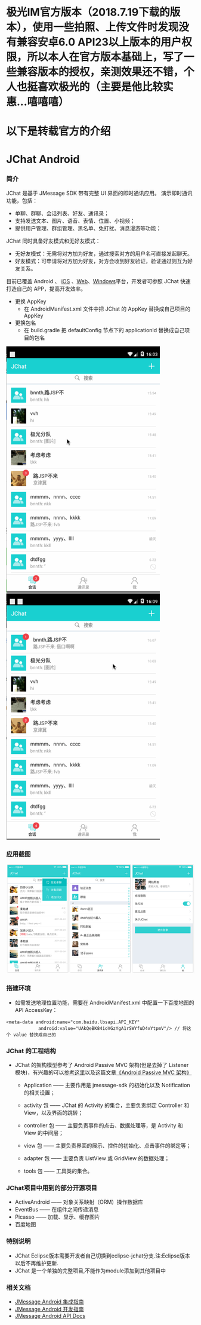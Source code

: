 # 极光IM官方版本（2018.7.19下载的版本），使用一些拍照、上传文件时发现没有兼容安卓6.0 API23以上版本的用户权限，所以本人在官方版本基础上，写了一些兼容版本的授权，亲测效果还不错，个人也挺喜欢极光的（主要是他比较实惠...嘻嘻嘻）

# 以下是转载官方的介绍

# JChat Android

### 简介

JChat 是基于 JMessage SDK 带有完整 UI 界面的即时通讯应用。 演示即时通讯功能，包括：

* 单聊、群聊、会话列表、好友、通讯录；
* 支持发送文本、图片、语音、表情、位置、小视频；
* 提供用户管理、群组管理、黑名单、免打扰、消息漫游等功能；

JChat 同时具备好友模式和无好友模式：

* 无好友模式：无需将对方加为好友，通过搜索对方的用户名可直接发起聊天。
* 好友模式：可申请将对方加为好友，对方会收到好友验证，验证通过则互为好友关系。

目前已覆盖 Android 、 [iOS](https://github.com/jpush/jchat-swift) 、[Web](https://github.com/jpush/jchat-web)、[Windows](https://github.com/jpush/jchat-windows)平台，开发者可参照 JChat 快速打造自己的 APP，提高开发效率。    

* 更换 AppKey
    - 在 AndroidManifest.xml 文件中把 JChat 的 AppKey 替换成自己项目的 AppKey
* 更换包名
    - 在 build.gradle 把 defaultConfig 节点下的 applicationId 替换成自己项目的包名

![jiguang](./image/6.gif)        
![jiguang](./image/9.gif)

### 应用截图

![jiguang](./image/sdk_model.png)

### 搭建环境
* 如需发送地理位置功能，需要在 AndroidManifest.xml 中配置一下百度地图的 API AccessKey：
```
<meta-data android:name="com.baidu.lbsapi.API_KEY"
            android:value="UAkQeBK84ioVGzYgA1rSWYfuD4xYtpmV"/> // 将这个 value 替换成自己的
```

### JChat 的工程结构
* JChat 的架构模型参考了 Android Passive MVC 架构(但是去掉了 Listener 模块)，有兴趣的可以[参考这里](http://pan.baidu.com/s/1mhoms4o)以及这篇文章[《Android Passive MVC 架构》](http://www.jianshu.com/p/1af58b6e8930)
  
  - Application —— 主要作用是 jmessage-sdk 的初始化以及 Notification 的相关设置；
  
  - activity 包 —— JChat 的 Activity 的集合，主要负责绑定 Controller 和 View，以及界面的跳转；
  
  - controller 包 —— 主要负责事件的点击、数据处理等，是 Activity 和 View 的中间层；
  
  - view 包 —— 主要负责界面的展示、控件的初始化、点击事件的绑定等；
  
  - adapter 包 —— 主要负责 ListView 或 GridView 的数据处理；
  
  - tools 包 —— 工具类的集合。
  
### JChat项目中用到的部分开源项目
- ActiveAndroid —— 对象关系映射（ORM）操作数据库
- EventBus —— 在组件之间传递消息
- Picasso —— 加载、显示、缓存图片
- 百度地图

### 特别说明
* JChat Eclipse版本需要开发者自己切换到eclipse-jchat分支.注:Eclipse版本以后不再维护更新.
* JChat 是一个单独的完整项目,不能作为module添加到其他项目中

### 相关文档

* [JMessage Android 集成指南](https://docs.jiguang.cn/jmessage/client/jmessage_android_guide/)
* [JMessage Android 开发指南](https://docs.jiguang.cn/jmessage/client/im_sdk_android/)
* [JMessage Android API Docs](https://docs.jiguang.cn/jmessage/client/im_android_api_docs/)
